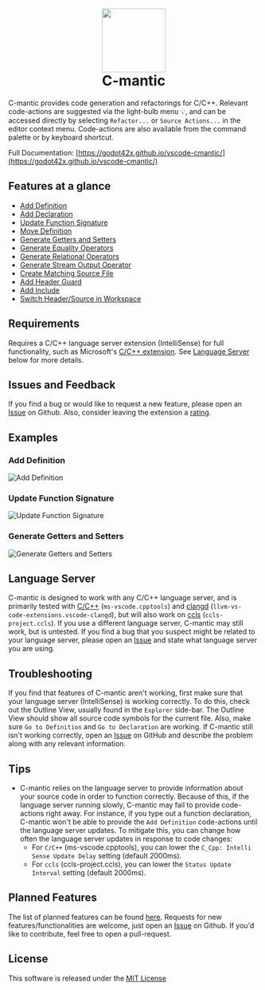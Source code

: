 <h1 align="center">
  <img src="./docs/assets/images/cmantic-small.png" width="128">
  <br>
  <b>C-mantic</b>
</h1>

C-mantic provides code generation and refactorings for C/C++. Relevant code-actions are suggested via the light-bulb menu 💡, and can be accessed directly by selecting `Refactor...` or `Source Actions...` in the editor context menu. Code-actions are also available from the command palette or by keyboard shortcut.

Full Documentation: [https://godot42x.github.io/vscode-cmantic/](https://godot42x.github.io/vscode-cmantic/)

## **Features at a glance**

- [Add Definition](https://godot42x.github.io/vscode-cmantic/features/add-definition/)
- [Add Declaration](https://godot42x.github.io/vscode-cmantic/features/add-declaration/)
- [Update Function Signature](https://godot42x.github.io/vscode-cmantic/features/update-function-signature/)
- [Move Definition](https://godot42x.github.io/vscode-cmantic/features/move-definition/)
- [Generate Getters and Setters](https://godot42x.github.io/vscode-cmantic/features/generate-getters-and-setters/)
- [Generate Equality Operators](https://godot42x.github.io/vscode-cmantic/features/generate-equality-operators/)
- [Generate Relational Operators](https://godot42x.github.io/vscode-cmantic/features/generate-relational-operators/)
- [Generate Stream Output Operator](https://godot42x.github.io/vscode-cmantic/features/generate-stream-output-operator/)
- [Create Matching Source File](https://godot42x.github.io/vscode-cmantic/features/create-matching-source-file/)
- [Add Header Guard](https://godot42x.github.io/vscode-cmantic/features/add-header-guard/)
- [Add Include](https://godot42x.github.io/vscode-cmantic/features/add-include/)
- [Switch Header/Source in Workspace](https://godot42x.github.io/vscode-cmantic/features/switch-header-source/)

## **Requirements**

Requires a C/C++ language server extension (IntelliSense) for full functionality, such as Microsoft's [C/C++ extension](https://code.visualstudio.com/docs/languages/cpp). See [Language Server](#language-server) below for more details.

## **Issues and Feedback**

If you find a bug or would like to request a new feature, please open an [Issue](https://github.com/godot42x/vscode-cmantic/issues) on Github. Also, consider leaving the extension a [rating](https://marketplace.visualstudio.com/items?itemName=godot42.cmantic-forked#review-details).

## **Examples**

### **Add Definition**

![Add Definition](https://godot42x.github.io/vscode-cmantic/assets/images/add_definition.gif)

### **Update Function Signature**

![Update Function Signature](https://godot42x.github.io/vscode-cmantic/assets/images/update_signature.gif)

### **Generate Getters and Setters**

![Generate Getters and Setters](https://godot42x.github.io/vscode-cmantic/assets/images/generate_accessors.gif)

## **Language Server**

C-mantic is designed to work with any C/C++ language server, and is primarily tested with [C/C++](https://marketplace.visualstudio.com/items?itemName=ms-vscode.cpptools) (`ms-vscode.cpptools`) and [clangd](https://marketplace.visualstudio.com/items?itemName=llvm-vs-code-extensions.vscode-clangd) (`llvm-vs-code-extensions.vscode-clangd`), but will also work on [ccls](https://marketplace.visualstudio.com/items?itemName=ccls-project.ccls) (`ccls-project.ccls`). If you use a different language server, C-mantic may still work, but is untested. If you find a bug that you suspect might be related to your language server, please open an [Issue](https://github.com/godot42x/vscode-cmantic/issues) and state what language server you are using.

## **Troubleshooting**

If you find that features of C-mantic aren't working, first make sure that your language server (IntelliSense) is working correctly. To do this, check out the Outline View, usually found in the `Explorer` side-bar. The Outline View should show all source code symbols for the current file. Also, make sure `Go to Definition` and `Go to Declaration` are working. If C-mantic still isn't working correctly, open an [Issue](https://github.com/godot42x/vscode-cmantic/issues) on GitHub and describe the problem along with any relevant information.

## **Tips**

- C-mantic relies on the language server to provide information about your source code in order to function correctly. Because of this, if the language server running slowly, C-mantic may fail to provide code-actions right away. For instance, if you type out a function declaration, C-mantic won't be able to provide the `Add Definition` code-actions until the language server updates. To mitigate this, you can change how often the language server updates in response to code changes:
  - For `C/C++` (ms-vscode.cpptools), you can lower the `C_Cpp: Intelli Sense Update Delay` setting (default 2000ms).
  - For `ccls` (ccls-project.ccls), you can lower the `Status Update Interval` setting (default 2000ms).

## **Planned Features**

The list of planned features can be found [here](https://godot42x.github.io/vscode-cmantic/issues-feedback/#planned-features-and-improvements). Requests for new features/functionalities are welcome, just open an [Issue](https://github.com/godot42x/vscode-cmantic/issues) on Github. If you'd like to contribute, feel free to open a pull-request.

## **License**

This software is released under the [MIT License](https://opensource.org/licenses/MIT)
